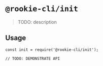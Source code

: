 # `@rookie-cli/init`

> TODO: description

## Usage

```
const init = require('@rookie-cli/init');

// TODO: DEMONSTRATE API
```
